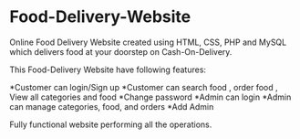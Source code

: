 # Food-Delivery-Website
Online Food Delivery Website created using HTML, CSS, PHP and MySQL which delivers food at your doorstep on Cash-On-Delivery.

 This Food-Delivery Website have following features:
 
*Customer can login/Sign up
*Customer can search food , order food , View all categories and food
*Change password
*Admin can login
*Admin can manage categories, food, and orders
*Add Admin

Fully functional website performing all the operations.
